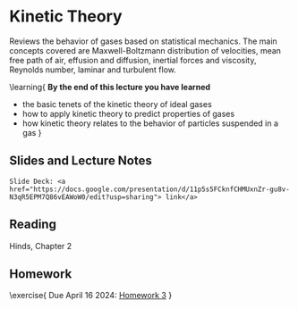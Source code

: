 # Kinetic Theory

Reviews the behavior of gases based on statistical mechanics. The main concepts covered are Maxwell-Boltzmann distribution of velocities, mean free path of air, effusion and diffusion, inertial forces and viscosity, Reynolds number, laminar and turbulent flow.

\learning{
**By the end of this lecture you have learned**
- the basic tenets of the kinetic theory of ideal gases
- how to apply kinetic theory to predict properties of gases
- how kinetic theory relates to the behavior of particles suspended in a gas
}

## Slides and Lecture Notes

~~~
Slide Deck: <a href="https://docs.google.com/presentation/d/11p5s5FCknfCHMUxnZr-gu8v-N3qR5EPM7Q86vEAWoW0/edit?usp=sharing"> link</a>
~~~

## Reading
Hinds, Chapter 2

## Homework

\exercise{
Due April 16 2024: [Homework 3](https://docs.google.com/document/d/1H48niLzcan2gSxnBiEHxFT723OuABeouts_YG17j04g/edit?usp=sharing) 
}
